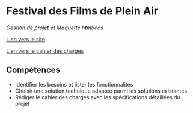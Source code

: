 # Festival des Films de Plein Air  
*Gestion de projet et Maquette html/ccs*


[Lien vers le site](https://festival.magali.website)  

[Lien vers le cahier des charges](https://festival.magali.website/films_cahier_des_charges.pdf)


## Compétences

- Identifier les besoins et lister les fonctionnalités
- Choisir une solution technique adaptée parmi les solutions existantes
- Rédiger le cahier des charges avec les spécifications détaillées du projet

